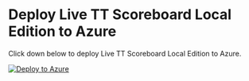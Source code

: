 # Deploy Live TT Scoreboard Local Edition to Azure

Click down below to deploy Live TT Scoreboard Local Edition to Azure.

[![Deploy to Azure](https://aka.ms/deploytoazurebutton)](https://portal.azure.com/#create/Microsoft.Template/uri/https://portal.azure.com/#create/Microsoft.Template/uri/https%3A%2F%2Fraw.githubusercontent.com%2Fjackbmccarthy%2Flocal-tt-scoreboard-azure-template%2Fmaster%2Ftemplate.json)
